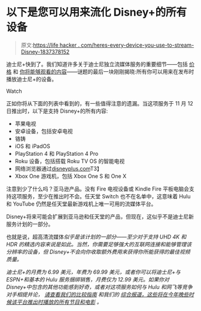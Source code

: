 # 以下是您可以用来流化 Disney+的所有设备

> 原文:[https://life hacker . com/heres-every-device-you-use-to-stream-Disney-1837378152](https://lifehacker.com/heres-every-device-you-can-use-to-stream-disney-1837378152)

迪士尼+快到了。我们知道许多关于迪士尼独立流媒体服务的重要细节——包括 [价格](https://lifehacker.com/how-disney-compares-to-netflix-hulu-and-amazon-prime-1837042032) 和 [你将能够观看的内容](https://lifehacker.com/these-movies-and-shows-are-arriving-on-disney-plus-on-l-1836660561)——谜题的最后一块刚刚揭晓:所有你可以用来在发布时播放迪士尼+的设备。

Watch

正如你将从下面的列表中看到的，有一些值得注意的遗漏。当这项服务于 11 月 12 日推出时，以下是支持 Disney+的所有内容:

*   苹果电视
*   安卓设备，包括安卓电视
*   铬铸
*   iOS 和 iPadOS
*   PlayStation 4 和 PlayStation 4 Pro
*   Roku 设备，包括搭载 Roku TV OS 的智能电视
*   网络浏览器通过[disneyplus.com](http://disneyplus.com)T3】
*   Xbox One 游戏机，包括 Xbox One S 和 One X

注意到少了什么吗？亚马逊产品。没有 Fire 电视设备或 Kindle Fire 平板电脑会支持这项服务，至少在推出时不会。任天堂 Switch 也不在名单中，这意味着 Hulu 和 YouTube 仍然是任天堂最新游戏机上唯一可用的流媒体平台。

Disney+将来可能会扩展到亚马逊和任天堂的产品，但现在，这似乎不是迪士尼新服务计划的一部分。

也就是说，超高清流媒体*似乎是该计划的一部分——至少对于支持 UHD 4K 和 HDR 的精选内容来说是如此。当然，你需要足够强大的互联网连接和能够管理该分辨率的设备，但 Disney+不会向你收取额外费用来获得你所能获得的最佳视频质量。*

*迪士尼+的月费为 6.99 美元，年费为 69.99 美元，或者你可以将迪士尼+与 ESPN+和基本的 Hulu 服务捆绑销售，月费仅为 12.99 美元。如果你对 Disney+中包含的其他功能感到好奇，或者对这项服务如何与 Hulu 和网飞等竞争对手相提并论， [请查看我们的比较指南](https://lifehacker.com/how-disney-compares-to-netflix-hulu-and-amazon-prime-1837042032) 和我们的 [综合报道，这些将在今年晚些时候该平台推出时播放的所有节目和电影](https://lifehacker.com/these-movies-and-shows-are-arriving-on-disney-plus-on-l-1836660561) 。*